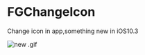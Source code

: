 # FGChangeIcon
Change icon in app,something new in iOS10.3

![new .gif](http://upload-images.jianshu.io/upload_images/1155603-0ec7c5f313a82e1a.gif?imageMogr2/auto-orient/strip)
